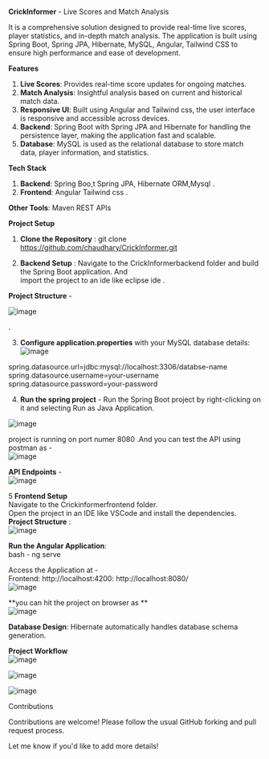 __CrickInformer__ - Live Scores and Match Analysis <br>

It is a comprehensive solution designed to provide real-time live scores, player statistics, and in-depth match analysis. The application is built using Spring Boot, Spring JPA, Hibernate, MySQL, Angular, Tailwind CSS to ensure high performance and ease of development. <br>

__Features__

  1. **Live Scores**: Provides real-time score updates for ongoing matches. <br>
  2. **Match Analysis**: Insightful analysis based on current and historical match       data. <br>
  3. **Responsive UI**: Built using Angular and Tailwind css, the user interface         is responsive and accessible across devices. <br>
  4. **Backend**: Spring Boot with Spring JPA and Hibernate for handling the
     persistence layer, making the application fast and scalable. <br>
  6. **Database**: MySQL is used as the relational database to store match data,
       player information, and statistics. <br>

__Tech Stack__
  1. **Backend**: Spring Boo,t Spring JPA, Hibernate ORM,Mysql . <br>
  2. **Frontend**: Angular Tailwind css . <br>

__Other Tools__: Maven REST APIs <br>


__Project Setup__

1. **Clone the Repository** :
git clone https://github.com/chaudhary/CrickInformer.git <br>

2. **Backend Setup** :
Navigate to the CrickInformerbackend folder and build the Spring Boot application. And <br>
import the project to an ide like eclipse ide . <br>

**Project Structure** - 

![image](https://github.com/user-attachments/assets/fb1d410a-c588-4fa1-9734-ec64c941f3bb)

. 



3. **Configure application.properties** with your MySQL database details:
![image](https://github.com/user-attachments/assets/85e9f028-1f3f-4b21-9483-4a34667fe9ed)


spring.datasource.url=jdbc:mysql://localhost:3306/databse-name <br>spring.datasource.username=your-username <br> 
spring.datasource.password=your-password <br>

4. **Run the spring project** - Run the Spring Boot project by right-clicking on it and selecting Run as Java Application. <br>

![image](https://github.com/user-attachments/assets/51bb3856-eda7-42ef-976b-d51c45cd335a) <br>

 project is running on port numer 8080 .And
you can test the API using postman as - <br>
![image](https://github.com/user-attachments/assets/1fc73f69-a5b5-4915-a26d-eb056f519717) <br>

**API Endpoints** - <br>
![image](https://github.com/user-attachments/assets/44390257-f794-4bc5-b816-b9991b83bd9b) <br>





5 **Frontend Setup** <br>
Navigate to the Crickinformerfrontend folder. <br>
Open the project in an IDE like VSCode and install the dependencies. <br>
**Project Structure** : <br>
![image](https://github.com/user-attachments/assets/f85977c7-6db4-4479-9449-20e29c7ca2a5) <br>


**Run the Angular Application**: <br>
bash - ng serve  <br>

Access the Application at - <br>
Frontend: http://localhost:4200: 
http://localhost:8080/ <br>
![image](https://github.com/user-attachments/assets/8d3d865b-d18b-41ac-a850-781ce05df7ba) <br>

**you can hit the project on browser as ** <br>
![image](https://github.com/user-attachments/assets/cf85925d-1031-476c-b551-66271eda7db9) <br>



**Database Design**: Hibernate automatically handles database schema generation. <br>


__Project Workflow__ <br>
![image](https://github.com/user-attachments/assets/5580f754-7524-4035-9482-5e6c8126d5b0)

![image](https://github.com/user-attachments/assets/e8464912-aca0-463c-9fea-24779a0319c6)

![image](https://github.com/user-attachments/assets/c3553dcf-71a1-49ab-8ac3-b0cedce755c9)




Contributions

Contributions are welcome! Please follow the usual GitHub forking and pull request process.

Let me know if you'd like to add more details!

